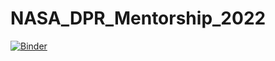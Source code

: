 # NASA_DPR_Mentorship_2022

[![Binder](https://mybinder.org/badge_logo.svg)](https://mybinder.org/v2/gh/afunktamu/NASA_DPR_Mentorship_2022.git/HEAD?labpath=Amazon_rainfall_example%2Fplot_Amazon_rainfall.ipynb)

